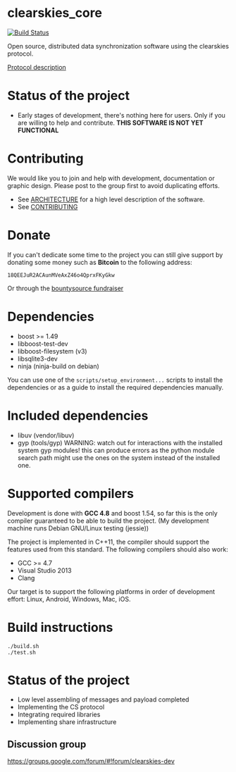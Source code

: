clearskies_core
===============

[![Build Status](https://travis-ci.org/larroy/clearskies_core.png?branch=master)](https://travis-ci.org/larroy/clearskies_core)

Open source, distributed data synchronization software using the clearskies protocol.

[Protocol description](https://github.com/jewel/clearskies/blob/master/protocol/core.md)

# Status of the project

* Early stages of development, there's nothing here for users. Only if you are willing to help and
  contribute. **THIS SOFTWARE IS NOT YET FUNCTIONAL**

# Contributing

We would like you to join and help with development, documentation or graphic design. Please post to
the group first to avoid duplicating efforts.


* See [ARCHITECTURE](http://larroy.github.io/clearskies_core/architecture) for a high level description of the software.
* See [CONTRIBUTING](http://larroy.github.io/clearskies_core/contributing)

# Donate

If you can't dedicate some time to the project you can still give support by donating some money such as **Bitcoin** to the following address:

    18QEEJuR2ACAunMVeAxZ46o4QprxFKyGkw

Or through the [bountysource fundraiser](https://www.bountysource.com/fundraisers/551-clearskies-open-source-file-synchronization)

# Dependencies

* boost >= 1.49
* libboost-test-dev
* libboost-filesystem (v3)
* libsqlite3-dev
* ninja  (ninja-build on debian)

You can use one of the `scripts/setup_environment...`  scripts to install the dependencies or as a
guide to install the required dependencies manually.

# Included dependencies

* libuv (vendor/libuv)
* gyp (tools/gyp) WARNING: watch out for interactions with the installed system gyp modules! this
  can produce errors as the python module search path might use the ones on the system instead of
  the installed one.

# Supported compilers

Development is done with **GCC 4.8** and boost 1.54, so far this is the only compiler guaranteed to be able to
build the project. (My development machine runs Debian GNU/Linux testing (jessie))

The project is implemented in C++11, the compiler should support the features used from this
standard. The following compilers should also work:

* GCC >= 4.7
* Visual Studio 2013
* Clang

Our target is to support the following platforms in order of development effort: Linux, Android, Windows, Mac, iOS.

# Build instructions

    ./build.sh
    ./test.sh

# Status of the project

- Low level assembling of messages and payload completed
- Implementing the CS protocol
- Integrating required libraries
- Implementing share infrastructure


## Discussion group

https://groups.google.com/forum/#!forum/clearskies-dev




